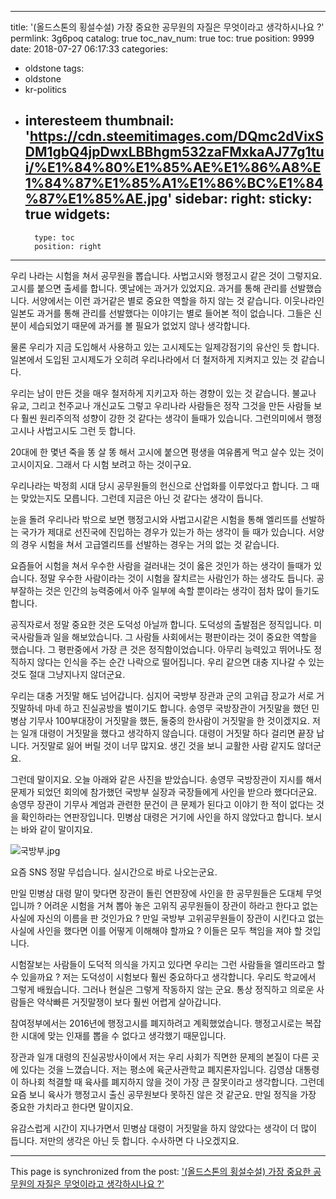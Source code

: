 
---
title: '(올드스톤의 횡설수설) 가장 중요한 공무원의 자질은 무엇이라고 생각하시나요 ?'
permlink: 3g6poq
catalog: true
toc_nav_num: true
toc: true
position: 9999
date: 2018-07-27 06:17:33
categories:
- oldstone
tags:
- oldstone
- kr-politics
- interesteem
thumbnail: 'https://cdn.steemitimages.com/DQmc2dVixSDM1gbQ4jpDwxLBBhgm532zaFMxkaAJ77g1tui/%E1%84%80%E1%85%AE%E1%86%A8%E1%84%87%E1%85%A1%E1%86%BC%E1%84%87%E1%85%AE.jpg'
sidebar:
    right:
        sticky: true
widgets:
    -
        type: toc
        position: right
---


우리 나라는 시험을  쳐서 공무원을 뽑습니다. 사법고시와 행정고시 같은 것이 그렇지요. 고시를 붙으면 출세를 합니다. 옛날에는 과거가 있었지요. 과거를 통해 관리를 선발했습니다. 서양에서는 이런 과거같은 별로 중요한 역할을 하지 않는 것 같습니다. 이웃나라인 일본도 과거를 통해 관리를 선발했다는 이야기는 별로 들어본 적이 없습니다. 그들은 신분이 세습되었기 때문에 과거를 볼 필요가 없었지 않나 생각합니다. 

물론 우리가 지금 도입해서 사용하고 있는 고시제도는 일제강점기의 유산인 듯 합니다. 일본에서 도입된 고시제도가 오히려 우리나라에서 더 철저하게 지켜지고 있는 것 같습니다. 

우리는 남이 만든 것을 매우 철저하게 지키고자 하는 경향이 있는 것 같습니다. 불교나 유교, 그리고 천주교나 개신교도 그렇고 우리나라 사람들은 정작 그것을 만든 사람들 보다 훨씬 원리주의적 성향이 강한 것 같다는 생각이 들때가 있습니다. 그런의미에서 행정고시나 사법고시도 그런 듯 합니다.

20대에 한 몇년 죽을 똥 살 똥 해서 고시에 붙으면 평생을 여유롭게 먹고 살수 있는 것이 고시이지요. 그래서 다 시험 보려고 하는 것이구요.

우리나라는 박정희 시대 당시 공무원들의 헌신으로 산업화를 이루었다고 합니다. 그 때는 맞았는지도 모릅니다. 그런데 지금은 아닌 것 같다는 생각이 듭니다. 

눈을 돌려 우리나라 밖으로 보면 행정고시와 사법고시같은 시험을 통해 엘리뜨를 선발하는 국가가 제대로 선진국에 진입하는 경우가 있는가 하는 생각이 들 때가 있습니다. 서양의 경우 시험을 쳐서 고급엘리뜨를 선발하는 경우는 거의 없는 것 같습니다. 

요즘들어 시험을 쳐서 우수한 사람을 걸러내는 것이 옳은 것인가 하는 생각이 들때가 있습니다. 정말 우수한 사람이라는 것이 시험을 잘치르는 사람인가 하는 생각도 듭니다. 공부잘하는 것은 인간의 능력중에서 아주 일부에 속할 뿐이라는 생각이 점차 많이 들기도 합니다. 

공직자로서 정말 중요한 것은 도덕성 아닐까 합니다. 도덕성의 출발점은 정직입니다. 미국사람들과 일을 해보았습니다. 그 사람들 사회에서는 평판이라는 것이 중요한 역할을 했습니다. 그 평판중에서 가장 큰 것은 정직함이었습니다. 아무리 능력있고 뛰어나도 정직하지 않다는 인식을 주는 순간 나락으로 떨어집니다. 우리 같으면 대충 지나갈 수 있는 것도 절대 그냥지나지 않더군요. 

우리는 대충 거짓말 해도 넘어갑니다. 심지어 국방부 장관과 군의 고위급 장교가 서로 거짓말하네 마네 하고 진실공방을 벌이기도 합니다. 송영무 국방장관이 거짓말을 했던 민병삼 기무사 100부대장이 거짓말을 했든, 둘중의 한사람이 거짓말을 한 것이겠지요. 저는 일개 대령이 거짓말을 했다고 생각하지 않습니다. 대령이 거짓말 하다 걸리면 끝장 납니다. 거짓말로 잃어 버릴 것이 너무 많지요. 생긴 것을 보니 교활한 사람 같지도 않더군요. 

그런데 말이지요. 오늘 아래와 같은 사진을 받았습니다. 송영무 국방장관이 지시를 해서 문제가 되었던 회의에 참가했던 국방부 실장과 국장들에게 사인을 받으라 했다더군요. 송영무 장관이 기무사 계엄과 관련한 문건이 큰 문제가 된다고 이야기 한 적이 없다는 것을 확인하라는 연판장입니다. 민병삼 대령은 거기에 사인을 하지 않았다고 합니다. 보시는 바와 같이 말이지요.

![국방부.jpg](https://cdn.steemitimages.com/DQmc2dVixSDM1gbQ4jpDwxLBBhgm532zaFMxkaAJ77g1tui/%E1%84%80%E1%85%AE%E1%86%A8%E1%84%87%E1%85%A1%E1%86%BC%E1%84%87%E1%85%AE.jpg)

요즘  SNS 정말 무섭습니다. 실시간으로 바로 나오는군요.

만일 민병삼 대령 말이 맞다면 장관이 돌린 연판장에 사인을 한 공무원들은 도대체 무엇입니까 ? 어려운 시험을 거쳐 뽑아 놓은 고위직 공무원들이 장관이 하라고 한다고 없는 사실에 자신의 이름을 판 것인가요 ? 만일 국방부 고위공무원들이 장관이 시킨다고 없는 사실에 사인을 했다면 이를 어떻게 이해해야 할까요 ? 이들은 모두 책임을 져야 할 것입니다. 

시험잘보는 사람들이 도덕적 의식을 가지고 있다면 우리는 그런 사람들을 엘리뜨라고 할 수 있을까요 ? 저는 도덕성이 시험보다 훨씬 중요하다고 생각합니다. 우리도 학교에서 그렇게 배웠습니다. 그러나 현실은 그렇게 작동하지 않는 군요. 통상 정직하고 의로운 사람들은 약삭빠른 거짓말쟁이 보다 훨씬 어렵게 살아갑니다. 

참여정부에서는 2016년에 행정고시를 폐지하려고 계획했었습니다. 행정고시로는 복잡한 시대에 맞는 인재를 뽑을 수 없다고 생각했기 때문입니다. 

장관과 일개 대령의 진실공방사이에서 저는 우리 사회가 직면한 문제의 본질이 다른 곳에 있다는 것을 느꼈습니다.
저는 평소에 육군사관학교 폐지론자입니다. 김영삼 대통령이 하나회 척결할 때 육사를 폐지하지 않을 것이 가장 큰 잘못이라고 생각합니다. 그런데 요즘 보니 육사가 행정고시 출신 공무원보다 못하진 않은 것 같군요.
 만일 정직을 가장 중요한 가치라고 한다면 말이지요.

유감스럽게 시간이 지나가면서 민병삼 대령이 거짓말을 하지 않았다는 생각이 더 많이 듭니다. 저만의 생각은 아닌 듯 합니다. 수사하면 다 나오겠지요.

- - -

This page is synchronized from the post: ['(올드스톤의 횡설수설) 가장 중요한 공무원의 자질은 무엇이라고 생각하시나요 ?'](https://steemit.com/@oldstone/3g6poq)
